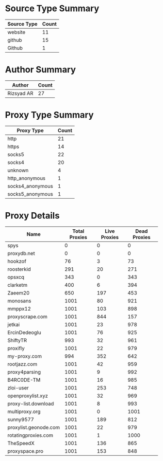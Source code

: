 # Source Type Summary

| Source Type | Count |
|-------------|-------|
| website | 11 |
| github | 15 |
| Github | 1 |


# Author Summary

| Author | Count |
|--------|-------|
| Rizsyad AR | 27 |


# Proxy Type Summary

| Proxy Type | Count |
|------------|-------|
| http | 21 |
| https | 14 |
| socks5 | 22 |
| socks4 | 20 |
| unknown | 4 |
| http_anonymous | 1 |
| socks4_anonymous | 1 |
| socks5_anonymous | 1 |


# Proxy Details

| Name | Total Proxies | Live Proxies | Dead Proxies |
|------|---------------|--------------|---------------|
| spys | 0 | 0 | 0 |
| proxydb.net | 0 | 0 | 0 |
| hookzof | 76 | 3 | 73 |
| roosterkid | 291 | 20 | 271 |
| opsxcq | 343 | 0 | 343 |
| clarketm | 400 | 6 | 394 |
| Zaeem20 | 650 | 197 | 453 |
| monosans | 1001 | 80 | 921 |
| mmppx12 | 1001 | 103 | 898 |
| proxyscrape.com | 1001 | 844 | 157 |
| jetkai | 1001 | 23 | 978 |
| ErcinDedeoglu | 1001 | 76 | 925 |
| ShiftyTR | 993 | 32 | 961 |
| proxifly | 1001 | 22 | 979 |
| my-proxy.com | 994 | 352 | 642 |
| rootjazz.com | 1001 | 42 | 959 |
| proxy4parsing | 1001 | 9 | 992 |
| B4RC0DE-TM | 1001 | 16 | 985 |
| zloi-user | 1001 | 253 | 748 |
| openproxylist.xyz | 1001 | 32 | 969 |
| proxy-list.download | 1001 | 8 | 993 |
| multiproxy.org | 1001 | 0 | 1001 |
| sunny9577 | 1001 | 189 | 812 |
| proxylist.geonode.com | 1001 | 22 | 979 |
| rotatingproxies.com | 1001 | 1 | 1000 |
| TheSpeedX | 1001 | 136 | 865 |
| proxyspace.pro | 1001 | 153 | 848 |
